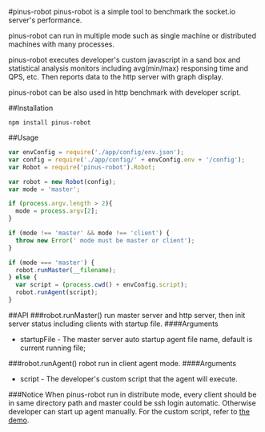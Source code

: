 #pinus-robot
pinus-robot is a simple tool to benchmark the socket.io server's performance.

pinus-robot can run in multiple mode such as single machine or distributed machines with many processes.

pinus-robot executes developer's custom javascript in a sand box and statistical analysis monitors including avg(min/max) responsing time and QPS, etc. Then reports data to the http server with graph display.

pinus-robot can be also used in http benchmark with developer script.


##Installation
```
npm install pinus-robot
```

##Usage
``` javascript
var envConfig = require('./app/config/env.json');
var config = require('./app/config/' + envConfig.env + '/config');
var Robot = require('pinus-robot').Robot;

var robot = new Robot(config);
var mode = 'master';

if (process.argv.length > 2){
  mode = process.argv[2];
}

if (mode !== 'master' && mode !== 'client') {
  throw new Error(' mode must be master or client');
}

if (mode === 'master') {
  robot.runMaster(__filename);
} else {
  var script = (process.cwd() + envConfig.script);
  robot.runAgent(script);
}
``` 

##API
###robot.runMaster()
run master server and http server, then init server status including clients with startup file. 
####Arguments
+ startupFile - The master server auto startup agent file name, default is current running file;

###robot.runAgent()
robot run in client agent mode.
####Arguments
+ script - The developer's custom script that the agent will execute. 

###Notice
When pinus-robot run in distribute mode, every client should be in same directory path and master could be ssh login automatic. Otherwise developer can start up agent manually. For the custom script, refer to [the demo](https://github.com/NetEase/pinus-robot-demo).

